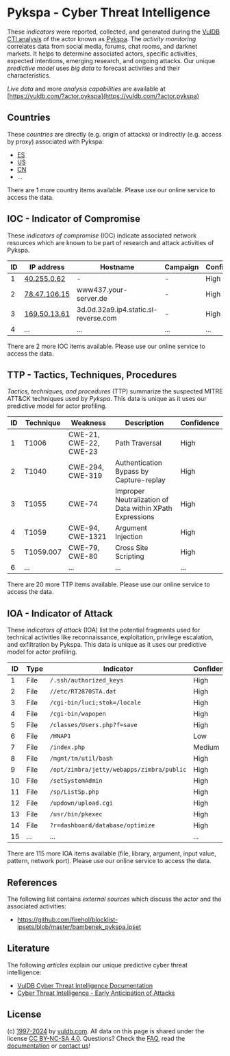 # Pykspa - Cyber Threat Intelligence

These _indicators_ were reported, collected, and generated during the [VulDB CTI analysis](https://vuldb.com/?kb.cti) of the actor known as [Pykspa](https://vuldb.com/?actor.pykspa). The _activity monitoring_ correlates data from social media, forums, chat rooms, and darknet markets. It helps to determine associated actors, specific activities, expected intentions, emerging research, and ongoing attacks. Our unique _predictive model_ uses _big data_ to forecast activities and their characteristics.

_Live data_ and more _analysis capabilities_ are available at [https://vuldb.com/?actor.pykspa](https://vuldb.com/?actor.pykspa)

## Countries

These _countries_ are directly (e.g. origin of attacks) or indirectly (e.g. access by proxy) associated with Pykspa:

* [ES](https://vuldb.com/?country.es)
* [US](https://vuldb.com/?country.us)
* [CN](https://vuldb.com/?country.cn)
* ...

There are 1 more country items available. Please use our online service to access the data.

## IOC - Indicator of Compromise

These _indicators of compromise_ (IOC) indicate associated network resources which are known to be part of research and attack activities of Pykspa.

ID | IP address | Hostname | Campaign | Confidence
-- | ---------- | -------- | -------- | ----------
1 | [40.255.0.62](https://vuldb.com/?ip.40.255.0.62) | - | - | High
2 | [78.47.106.15](https://vuldb.com/?ip.78.47.106.15) | www437.your-server.de | - | High
3 | [169.50.13.61](https://vuldb.com/?ip.169.50.13.61) | 3d.0d.32a9.ip4.static.sl-reverse.com | - | High
4 | ... | ... | ... | ...

There are 2 more IOC items available. Please use our online service to access the data.

## TTP - Tactics, Techniques, Procedures

_Tactics, techniques, and procedures_ (TTP) summarize the suspected MITRE ATT&CK techniques used by _Pykspa_. This data is unique as it uses our predictive model for actor profiling.

ID | Technique | Weakness | Description | Confidence
-- | --------- | -------- | ----------- | ----------
1 | T1006 | CWE-21, CWE-22, CWE-23 | Path Traversal | High
2 | T1040 | CWE-294, CWE-319 | Authentication Bypass by Capture-replay | High
3 | T1055 | CWE-74 | Improper Neutralization of Data within XPath Expressions | High
4 | T1059 | CWE-94, CWE-1321 | Argument Injection | High
5 | T1059.007 | CWE-79, CWE-80 | Cross Site Scripting | High
6 | ... | ... | ... | ...

There are 20 more TTP items available. Please use our online service to access the data.

## IOA - Indicator of Attack

These _indicators of attack_ (IOA) list the potential fragments used for technical activities like reconnaissance, exploitation, privilege escalation, and exfiltration by Pykspa. This data is unique as it uses our predictive model for actor profiling.

ID | Type | Indicator | Confidence
-- | ---- | --------- | ----------
1 | File | `/.ssh/authorized_keys` | High
2 | File | `//etc/RT2870STA.dat` | High
3 | File | `/cgi-bin/luci;stok=/locale` | High
4 | File | `/cgi-bin/wapopen` | High
5 | File | `/classes/Users.php?f=save` | High
6 | File | `/HNAP1` | Low
7 | File | `/index.php` | Medium
8 | File | `/mgmt/tm/util/bash` | High
9 | File | `/opt/zimbra/jetty/webapps/zimbra/public` | High
10 | File | `/setSystemAdmin` | High
11 | File | `/sp/ListSp.php` | High
12 | File | `/updown/upload.cgi` | High
13 | File | `/usr/bin/pkexec` | High
14 | File | `?r=dashboard/database/optimize` | High
15 | ... | ... | ...

There are 115 more IOA items available (file, library, argument, input value, pattern, network port). Please use our online service to access the data.

## References

The following list contains _external sources_ which discuss the actor and the associated activities:

* https://github.com/firehol/blocklist-ipsets/blob/master/bambenek_pykspa.ipset

## Literature

The following _articles_ explain our unique predictive cyber threat intelligence:

* [VulDB Cyber Threat Intelligence Documentation](https://vuldb.com/?kb.cti)
* [Cyber Threat Intelligence - Early Anticipation of Attacks](https://www.scip.ch/en/?labs.20201022)

## License

(c) [1997-2024](https://vuldb.com/?kb.changelog) by [vuldb.com](https://vuldb.com/?kb.about). All data on this page is shared under the license [CC BY-NC-SA 4.0](https://creativecommons.org/licenses/by-nc-sa/4.0/). Questions? Check the [FAQ](https://vuldb.com/?kb.faq), read the [documentation](https://vuldb.com/?kb) or [contact us](https://vuldb.com/?contact)!
